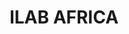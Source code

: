 ---
title: ILAB AFRICA
cover: cover.webp
description: iLabAfrica is a Centre of Excellence in ICT Innovation and Development at Strathmore University. The centre spearheads Research and Innovation in Information Communication Technology for the Development (ICT4D) of ecosystems towards the attainment of the United Nations Sustainable Development Goals (SDGs) and to contribute toward Kenya’s Vision 2030. The research center is involved in interdisciplinary research, students’ engagement, collaboration with government, industry and other funding agencies.
location: Kenya
---